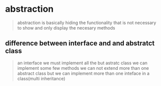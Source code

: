 # abstraction
>abstraction is basically hiding the functionality that is not necessary to show and only display the necesary 
> methods

## difference between interface and and abstratct class
> an interface we must implement all the but astratc class we can implement some few methods
> we can not extend more than one abstract class but we can implement more than one inteface in a class(multi inheritance)

